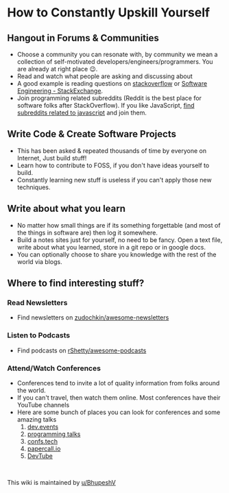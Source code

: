 # How to Constantly Upskill Yourself

## Hangout in Forums & Communities

- Choose a community you can resonate with, by community we mean a collection of self-motivated developers/engineers/programmers. You are already at right place 😉.
- Read and watch what people are asking and discussing about
- A good example is reading questions on [stackoverflow](http://stackoverflow.com) or [Software Engineering - StackExchange](https://softwareengineering.stackexchange.com/?tab=month).
- Join programming related subreddits (Reddit is the best place for software folks after StackOverflow). If you like JavaScript, [find subreddits related to javascript](https://anvaka.github.io/sayit/?query=javascript) and join them.

## Write Code & Create Software Projects

- This has been asked & repeated thousands of time by everyone on Internet, Just build stuff!
- Learn how to contribute to FOSS, if you don't have ideas yourself to build.
- Constantly learning new stuff is useless if you can't apply those new techniques.

## Write about what you learn

- No matter how small things are if its something forgettable (and most of the things in software are) then log it somewhere.
- Build a notes sites just for yourself, no need to be fancy. Open a text file, write about what you learned, store in a git repo or in google docs.
- You can optionally choose to share you knowledge with the rest of the world via blogs.

## Where to find interesting stuff?

### Read Newsletters

- Find newsletters on [zudochkin/awesome-newsletters](https://github.com/zudochkin/awesome-newsletters)

### Listen to Podcasts

- Find podcasts on [rShetty/awesome-podcasts](https://github.com/rShetty/awesome-podcasts)

### Attend/Watch Conferences

- Conferences tend to invite a lot of quality information from folks around the world.
- If you can't travel, then watch them online. Most conferences have their YouTube channels
- Here are some bunch of places you can look for conferences and some amazing talks
  1. [dev.events](https://dev.events/)
  2. [programming talks](https://www.programmingtalks.org/)
  3. [confs.tech](https://confs.tech/#)
  4. [papercall.io](https://www.papercall.io/events/)
  5. [DevTube](https://dev.tube/)

&nbsp;


This wiki is maintained by [u/BhupeshV](https://www.reddit.com/user/BhupeshV)
